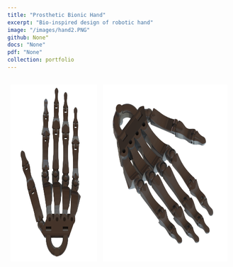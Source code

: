```yaml
---
title: "Prosthetic Bionic Hand"
excerpt: "Bio-inspired design of robotic hand"
image: "/images/hand2.PNG" 
github: None"
docs: "None"
pdf: "None"
collection: portfolio
---
```


<table style="width:100%;border:0px;border-spacing:0px;border-collapse:separate;margin-right:auto;margin-left:auto;">
  <tbody>
    <tr>
      <td>
        <p align="center"><img src="/images/hand.PNG" height="400"/></p>
      </td>
      <td>
        <p align="center"><img src="/images/hand2.PNG" height="400"/></p>
      </td>
    </tr>
  </tbody>
</table>
